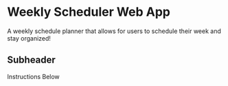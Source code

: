 # Weekly Scheduler Web App
A weekly schedule planner that allows for users to schedule their week and stay organized!
## Subheader
Instructions Below
